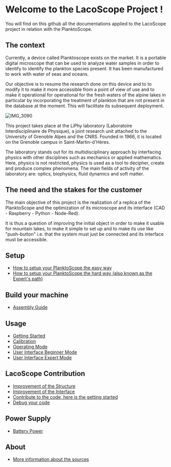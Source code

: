 # Welcome to the LacoScope Project !
You will find on this github all the documentations applied to the LacoScope project in relation with the PlanktoScope.

## The context

Currently, a device called Planktoscope exists on the market. It is a portable digital microscope that can be used to analyze water samples in order to identify to identify the plankton species present. It has been manufactured to work with water of seas and oceans.

Our objective is to resume the research done on this device and to to modify it to make it more accessible from a point of view of use and to make it operational for operational for the fresh waters of the alpine lakes in particular by incorporating the treatment of plankton that are not present in the database at the moment. This will facilitate its subsequent deployment.

![IMG_3090](https://user-images.githubusercontent.com/95240260/158336658-1b0a6ebc-04f5-4ef6-9c9f-e9c6f2c506c9.JPEG)

This project takes place at the LiPhy laboratory (Laboratoire Interdisciplinaire de Physique), a joint research unit attached to the University of Grenoble Alpes and the CNRS. Founded in 1966, it is located on the Grenoble campus in Saint-Martin-d'Hères.

The laboratory stands out for its multidisciplinary approach by interfacing physics with other disciplines such as mechanics or applied mathematics. Here, physics is not restricted, physics is used as a tool to decipher, create and produce complex phenomena. The main fields of activity of the laboratory are: optics, biophysics, fluid dynamics and soft matter.

## The need and the stakes for the customer

The main objective of this project is the realization of a replica of the PlanktoScope and the optimization of its microscope and its interface (CAD - Raspberry - Python - Node-Red).

It is thus a question of improving the initial object in order to make it usable for mountain lakes, to make it simple to set up and to make its use like "push-button" i.e. that the system must just be connected and its interface must be accessible.

## Setup
 - [How to setup your PlanktoScope the easy way](easy_install.md)
 - [How to setup your PlanktoScope the hard way (also known as the Expert's path)](expert_setup.md)

## Build your machine
 - [Assembly Guide](assembly_guide.md)
 
## Usage
 - [Getting Started](getting_started.md)
 - [Calibration](calibration.md)
 - [Operating Mode](operating_mode.md)
 - [User Interface Beginner Mode](beginner_mode.md)
 - [User Interface Expert Mode](expert_mode.md)

## LacoScope Contribution
 - [Improvement of the Structure](structure_improvement.md)
 - [Improvement of the Interface](interface_improvement.md)
 - [Contribute to the code, here is the getting started](Make_your_modification.md)
 - [Debug your code](debug.md)

## Power Supply
 - [Battery Power](battery_power.md)

## About
 - [More information about the sources](credits.md)
